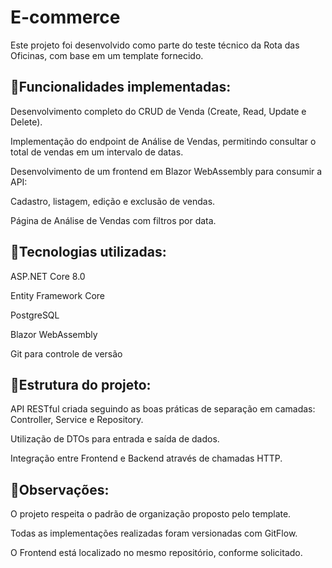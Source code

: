 # E-commerce 
Este projeto foi desenvolvido como parte do teste técnico da Rota das Oficinas, com base em um template fornecido.

## 📌Funcionalidades implementadas:

Desenvolvimento completo do CRUD de Venda (Create, Read, Update e Delete).

Implementação do endpoint de Análise de Vendas, permitindo consultar o total de vendas em um intervalo de datas.

Desenvolvimento de um frontend em Blazor WebAssembly para consumir a API:

Cadastro, listagem, edição e exclusão de vendas.

Página de Análise de Vendas com filtros por data.


## 📌Tecnologias utilizadas:

ASP.NET Core 8.0

Entity Framework Core

PostgreSQL

Blazor WebAssembly

Git para controle de versão

## 📌Estrutura do projeto:

API RESTful criada seguindo as boas práticas de separação em camadas: Controller, Service e Repository.

Utilização de DTOs para entrada e saída de dados.

Integração entre Frontend e Backend através de chamadas HTTP.


## 📌Observações:

O projeto respeita o padrão de organização proposto pelo template.

Todas as implementações realizadas foram versionadas com GitFlow.

O Frontend está localizado no mesmo repositório, conforme solicitado.
